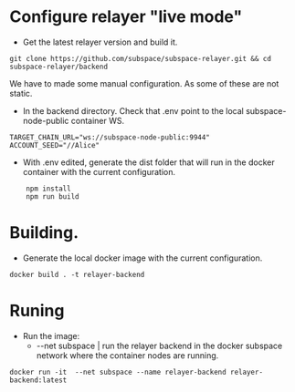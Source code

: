# Configure relayer "live mode"

- Get the latest relayer version and build it.

```
git clone https://github.com/subspace/subspace-relayer.git && cd subspace-relayer/backend
```

We have to made some manual configuration. As some of these are not static.

- In the backend directory. Check that .env point to the local subspace-node-public container WS.

```
TARGET_CHAIN_URL="ws://subspace-node-public:9944"
ACCOUNT_SEED="//Alice"
```

- With .env edited, generate the dist folder that will run in the docker container with the current configuration.

```
    npm install
    npm run build
```

# Building.

- Generate the local docker image with the current configuration.

```
docker build . -t relayer-backend
```

# Runing

- Run the image:
  - --net subspace | run the relayer backend in the docker subspace network where the container nodes are running.

```
docker run -it  --net subspace --name relayer-backend relayer-backend:latest
```
